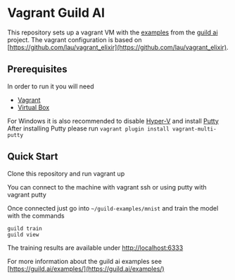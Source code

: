# Vagrant Guild AI

This repository sets up a vagrant VM with the [examples](https://guild.ai/examples/) from the [guild ai](https://guild.ai/) project.
The vagrant configuration is based on [https://github.com/lau/vagrant_elixir](https://github.com/lau/vagrant_elixir).

## Prerequisites

In order to run it you will need

  * [Vagrant](https://www.vagrantup.com/downloads.html)
  * [Virtual Box](https://www.virtualbox.org/wiki/Downloads)

For Windows it is also recommended to disable [Hyper-V](https://answers.microsoft.com/en-us/windows/forum/windows_8-windows_install/how-do-i-uninstall-hyper-v/7d268911-47cd-4c52-bfe5-ea41e58067ab?auth=1) and install [Putty](http://www.chiark.greenend.org.uk/~sgtatham/putty/latest.html)
After installing Putty please run `vagrant plugin install vagrant-multi-putty`

## Quick Start

Clone this repository and run
    vagrant up

You can connect to the machine with
    vagrant ssh
or using putty with
    vagrant putty

Once connected just go into `~/guild-examples/mnist` and train the model with the commands

    guild train
    guild view

The training results are available under [http://localhost:6333](http://localhost:6333)

For more information about the guild ai examples see [https://guild.ai/examples/](https://guild.ai/examples/)